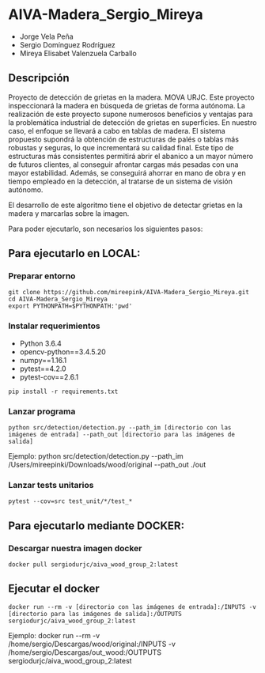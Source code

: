 # AIVA-Madera_Sergio_Mireya
* Jorge Vela Peña
* Sergio Domínguez Rodríguez
* Mireya Elisabet Valenzuela Carballo
 
## Descripción
Proyecto de detección de grietas en la madera. MOVA URJC.
Este proyecto inspeccionará la madera en búsqueda de grietas de forma autónoma. La realización de este proyecto supone numerosos beneficios y ventajas para la problemática industrial de detección de grietas en superficies. En nuestro caso, el enfoque se llevará a cabo en tablas de madera. 
El sistema propuesto supondrá la obtención de estructuras de palés o tablas más robustas y seguras, lo que incrementará su calidad final. 
Este tipo de estructuras más consistentes permitirá abrir el abanico a un mayor número de futuros clientes, al conseguir afrontar cargas más pesadas con una mayor estabilidad.
Además, se conseguirá ahorrar en mano de obra y en tiempo empleado en la detección, al tratarse de un sistema de visión autónomo.

El desarrollo de este algoritmo tiene el objetivo de detectar grietas en la madera y marcarlas sobre la imagen.

Para poder ejecutarlo, son necesarios los siguientes pasos:

## Para ejecutarlo en LOCAL:
### Preparar entorno
```
git clone https://github.com/mireepink/AIVA-Madera_Sergio_Mireya.git
cd AIVA-Madera_Sergio_Mireya
export PYTHONPATH=$PYTHONPATH:'pwd'
```

### Instalar requerimientos
* Python 3.6.4
* opencv-python==3.4.5.20
* numpy==1.16.1
* pytest==4.2.0
* pytest-cov==2.6.1
```
pip install -r requirements.txt
```

### Lanzar programa
```
python src/detection/detection.py --path_im [directorio con las imágenes de entrada] --path_out [directorio para las imágenes de salida]
```
Ejemplo: python src/detection/detection.py --path_im /Users/mireepinki/Downloads/wood/original --path_out ./out

### Lanzar tests unitarios
```
pytest --cov=src test_unit/*/test_*
```
## Para ejecutarlo mediante DOCKER:
### Descargar nuestra imagen docker
```
docker pull sergiodurjc/aiva_wood_group_2:latest
```
## Ejecutar el docker
```
docker run --rm -v [directorio con las imágenes de entrada]:/INPUTS -v [directorio para las imágenes de salida]:/OUTPUTS sergiodurjc/aiva_wood_group_2:latest
```
Ejemplo: docker run --rm -v /home/sergio/Descargas/wood/original:/INPUTS -v /home/sergio/Descargas/out_wood:/OUTPUTS sergiodurjc/aiva_wood_group_2:latest
